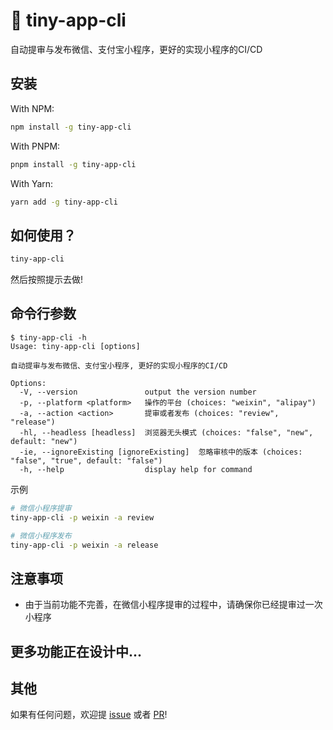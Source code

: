 # 🚀 tiny-app-cli
自动提审与发布微信、支付宝小程序，更好的实现小程序的CI/CD

## 安装
With NPM:
```bash
npm install -g tiny-app-cli
```

With PNPM:
```bash
pnpm install -g tiny-app-cli
```

With Yarn:
```bash
yarn add -g tiny-app-cli
```

## 如何使用？
```bash
tiny-app-cli
```
然后按照提示去做!

## 命令行参数
```console
$ tiny-app-cli -h
Usage: tiny-app-cli [options]

自动提审与发布微信、支付宝小程序, 更好的实现小程序的CI/CD

Options:
  -V, --version               output the version number
  -p, --platform <platform>   操作的平台 (choices: "weixin", "alipay")
  -a, --action <action>       提审或者发布 (choices: "review", "release")
  -hl, --headless [headless]  浏览器无头模式 (choices: "false", "new", default: "new")
  -ie, --ignoreExisting [ignoreExisting]  忽略审核中的版本 (choices: "false", "true", default: "false")
  -h, --help                  display help for command
```

示例
```bash
# 微信小程序提审
tiny-app-cli -p weixin -a review

# 微信小程序发布
tiny-app-cli -p weixin -a release
```

## 注意事项
- 由于当前功能不完善，在微信小程序提审的过程中，请确保你已经提审过一次小程序

## 更多功能正在设计中...

## 其他
如果有任何问题，欢迎提 [issue](https://github.com/phk422/tiny-app-cli/issues) 或者 [PR](https://github.com/phk422/tiny-app-cli/pulls)!
